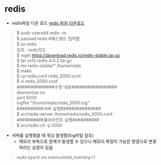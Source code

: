# redis

* redis파일 다운 로드
  [redis 파일 다운로드](https://download.redis.io/redis-stable.tar.gz)

> $ sudo useradd redis -m \
> $ passwd redis #패스워드 입력함 \
> $ su redis \
> 암호 : redis123 \
> $ wget https://download.redis.io/redis-stable.tar.gz \
> $ tar xvfz redis-4.0.2.tar.gz \
> $ mv redis-stable/* /home/redis \
> $ make \
> $ cp redis.conf redis_5000.conf \
> $ vi redis_5000.conf \
>   ##############수정 내용################# \
>   daemonize no \
>   port 5000 \
>   logflie "/home/redis/redis_5000.log" \
> ##########서버 실행############### \
> $ src/redis-server /home/redis/redis_5000.conf \
> ##########클라이언트 실행########## \
> $ src/redis-cli -p 5000

* 서버를 실행했을 때 워닝 발생함(log파일 참조)
  * 메모리 부족으로 문제가 발생할 수 있으니 메모리 확장이 가능한 환경으로 변경하라는 요청이 있음
> sudo sysctl vm.overcommit_memory=1

